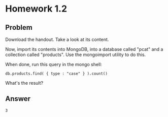 # Homework 1.2

## Problem

Download the handout. Take a look at its content.

Now, import its contents into MongoDB, into a database called "pcat" and a collection called "products". Use the mongoimport utility to do this.

When done, run this query in the mongo shell:
```
db.products.find( { type : "case" } ).count()
```
What's the result?
 
## Answer
```
3
```